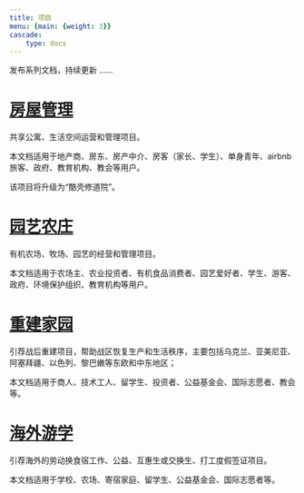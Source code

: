 ```yaml
---
title: 项目
menu: {main: {weight: 3}}
cascade:
    type: docs
---
```


发布系列文档，持续更新 ……




# [房屋管理](https://house.coolshell.in/zh)

共享公寓、生活空间运营和管理项目。

本文档适用于地产商、房东、房产中介、房客（家长、学生）、单身青年、airbnb旅客、政府、教育机构、教会等用户。

该项目将升级为“酷壳修道院”。


# [园艺农庄](https://agri.coolshell.in/zh)

有机农场、牧场、园艺的经营和管理项目。

本文档适用于农场主、农业投资者、有机食品消费者、园艺爱好者、学生、游客、政府、环境保护组织、教育机构等用户。



# [重建家园](https://rebuild.coolshell.in/zh)

引荐战后重建项目，帮助战区恢复生产和生活秩序，主要包括乌克兰、亚美尼亚、阿塞拜疆、以色列、黎巴嫩等东欧和中东地区；

本文档适用于商人、技术工人、留学生、投资者、公益基金会、国际志愿者、教会等。


# [海外游学](https://travel.coolshell.in/zh)

引荐海外的劳动换食宿工作、公益、互惠生或交换生、打工度假签证项目。

本文档适用于学校、农场、寄宿家庭、留学生、公益基金会、国际志愿者等。
